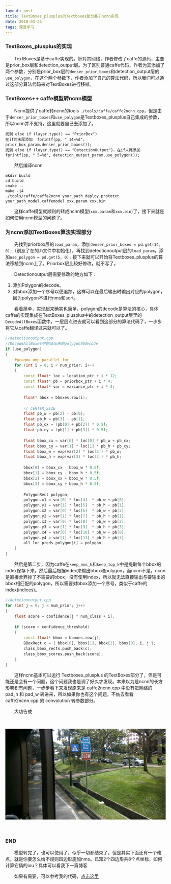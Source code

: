 ```yaml
---
layout: post
title: TextBoxes_plusplus的Textboxes部分基于ncnn实现
date: 2018-03-25
tags: 深度学习
---
```


### TextBoxes_plusplus的实现

&#8195;&#8195;TextBoxes是基于caffe实现的。针对其网络，作者修改了caffe的源码，主要是prior_box层和detection_output层。为了区别普通caffe代码，作者为其添加了两个参数，分别是prior_box层的`denser_prior_boxes`和detection_output层的`use_polygon`，在这个两个参数下，作者添加了自己的算法代码，所以我们可以通过这部分算法代码来对TextBoxes进行移植。

### TextBoxes++ caffe模型转ncnn模型

&#8195;&#8195;Ncnn提供了caffe转ncnn的tools  `./tools/caffe/caffe2ncnn.cpp`，但是由于`denser_prior_boxes`和`use_polygon`是Textboxes_plusplus自己集成的参数，所以ncnn并不支持，这里就要自己去添加了。

```
找到 else if (layer.type() == "PriorBox")
在if的末尾添加  fprintf(pp, " 14=%d", prior_box_param.denser_prior_boxes());
找到 else if (layer.type() == "DetectionOutput")，在if末尾添加  
fprintf(pp, " 5=%d", detection_output_param.use_polygon());
```

&#8195;&#8195;然后编译ncnn  
```shell
mkdir build
cd build
cmake ..
make -j4
./tools/caffe/caffe2ncnn your_path_deploy.prototxt your_path_model.caffemodel xxx.param xxx.bin
```

&#8195;&#8195;这样caffe模型就顺利的转成ncnn模型(`xxx.param`和`xxx.bin`)了，接下来就是如何使用ncnn模型的问题了。

### 为ncnn添加TextBoxes算法实现部分

&#8195;&#8195;先找到priorbox层的`load_param`，添加`denser_prior_boxes = pd.get(14, 0);`（别忘了在的.h文件中初始化），再找到detectionoutput层的`load_param`，添加`use_polygon = pd.get(5, 0);` 接下来就可以开始将Textboxes_plusplus的算法移植到ncnn上了。Priorbox层比较好修改，就不写了。

&#8195;&#8195;Detectionoutput层需要修改的地方如下：  
1.	添加Polygon的decode。
2.	对bbox添加一个序号以便追踪，这样可以在最后输出时输出对应的polygon，因为polygon不进行nms和sort。

&#8195;&#8195;看着简单，实现起来确实也简单，polygon的decode是算法的核心，具体caffe的实现集成在TextBoxes_plusplus中的detection_output层里的`DecodeAllBoxes`函数中，一层层点进去就可以看到这部分的算法代码了，一步步将它从caffe翻译过来就可以了。

```C++
//detectionoutput,cpp
//DecodeAllBoxes中翻译出来的polygon的decode
if (use_polygon)
{
    #pragma omp parallel for
    for (int i = 0; i < num_prior; i++)
    {
        const float* loc = location_ptr + i * 12;
        const float* pb = priorbox_ptr + i * 4;
        const float* var = variance_ptr + i * 4;

        float* bbox = bboxes.row(i);

        // CENTER_SIZE
        float pb_w = pb[2] - pb[0];
        float pb_h = pb[3] - pb[1];
        float pb_cx = (pb[0] + pb[2]) * 0.5f;
        float pb_cy = (pb[1] + pb[3]) * 0.5f;

        float bbox_cx = var[0] * loc[0] * pb_w + pb_cx;
        float bbox_cy = var[1] * loc[1] * pb_h + pb_cy;
        float bbox_w = exp(var[2] * loc[2]) * pb_w;
        float bbox_h = exp(var[3] * loc[3]) * pb_h;

        bbox[0] = bbox_cx - bbox_w * 0.5f;
        bbox[1] = bbox_cy - bbox_h * 0.5f;
        bbox[2] = bbox_cx + bbox_w * 0.5f;
        bbox[3] = bbox_cy + bbox_h * 0.5f;
                
        PolygonRect polygon;
        polygon.x1 = var[0] * loc[4]  * pb_w + pb[0];
        polygon.y1 = var[1] * loc[5]  * pb_h + pb[1];
        polygon.x2 = var[0] * loc[6]  * pb_w + pb[2];
        polygon.y2 = var[1] * loc[7]  * pb_h + pb[1];
        polygon.x3 = var[0] * loc[8]  * pb_w + pb[2];
        polygon.y3 = var[1] * loc[9]  * pb_h + pb[3];
        polygon.x4 = var[0] * loc[10] * pb_w + pb[0];
        polygon.y4 = var[1] * loc[11] * pb_h + pb[3];
        all_loc_preds_polygon[i] = polygon;
    }
}
```

&#8195;&#8195;然后是第二步，因为caffe在`keep_nms_k`和`keep_top_k`中是提取每个bbox的index保存下来，然后最后根据index来输出bbox和polygon，而ncnn不是，ncnn是直接舍弃掉了不需要的bbox，没有使用index，所以就无法直接输出与要输出的bbox相匹配的polygon，所以需要对bbox添加一个序号，类似于caffe的index(indices)。

```C++
//detecionoutput.cpp
for (int j = 0; j < num_prior; j++)
{
    float score = confidence[j * num_class + i];

    if (score > confidence_threshold)
    {
        const float* bbox = bboxes.row(j);
        BBoxRect c = { bbox[0], bbox[1], bbox[2], bbox[3], i, j };
        class_bbox_rects.push_back(c);
        class_bbox_scores.push_back(score);
    }
}
```

&#8195;&#8195;这样ncnn基本可以运行 Textboxes_plusplus 的TextBoxes部分了，但是可能还是会有一个问题，这个问题我也是调了好久才发现。本来以为是ncnn的长方形卷积有问题，一步步看下来发现原来是 caffe2ncnn.cpp 中没有把网络的 pad_h 和 pad_w 转进来，所以如果你也有这个问题，不妨去看看 caffe2ncnn.cpp 的 convolution 转参数部分。

&#8195;&#8195;大功告成

<br/>

![](/images/posts/2018-03-31-TextBoxes_ncnn/test.jpg)

<br/>

### END

&#8195;&#8195;模型转完了，也可以使用了，似乎一切都结束了，但是其实下面还有一个难点，就是你要怎么给不规则四边形施加nms。已知2个四边形共8个点坐标，如何计算它俩的iou？具体可以看我下一篇博客

&#8195;&#8195;如果有需要，可以参考我的代码，[点击这里](https://github.com/FreshMOU/ncnn)
